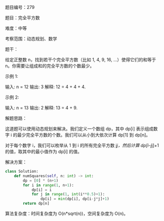 题目编号：279

题目：完全平方数

难度：中等

考察范围：动态规划、数学

题干：

给定正整数 n，找到若干个完全平方数（比如 1, 4, 9, 16, ...）使得它们的和等于 n。你需要让组成和的完全平方数的个数最少。

示例 1:

输入: n = 12
输出: 3 
解释: 12 = 4 + 4 + 4.

示例 2:

输入: n = 13
输出: 2
解释: 13 = 4 + 9.

解题思路：

这道题可以使用动态规划来解决。我们定义一个数组 dp，其中 dp[i] 表示组成数字 i 的最少完全平方数的个数。我们可以从小到大依次计算 dp[1] 到 dp[n]。

对于每个数字 i，我们可以枚举从 1 到 i 的所有完全平方数 j*j，然后计算 dp[i-j*j]+1 的值，取其中的最小值作为 dp[i] 的值。

解决方案：

```python
class Solution:
    def numSquares(self, n: int) -> int:
        dp = [0] * (n+1)
        for i in range(1, n+1):
            dp[i] = i
            for j in range(1, int(i**0.5)+1):
                dp[i] = min(dp[i], dp[i-j*j]+1)
        return dp[n]
```

算法复杂度：时间复杂度为 O(n*sqrt(n))，空间复杂度为 O(n)。